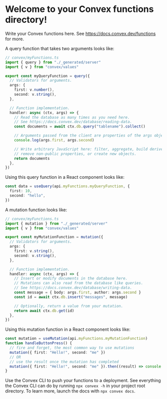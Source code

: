 # Welcome to your Convex functions directory!

Write your Convex functions here.
See https://docs.convex.dev/functions for more.

A query function that takes two arguments looks like:

```ts
// convex/myFunctions.ts
import { query } from "./_generated/server"
import { v } from "convex/values"

export const myQueryFunction = query({
  // Validators for arguments.
  args: {
    first: v.number(),
    second: v.string(),
  },

  // Function implementation.
  handler: async (ctx, args) => {
    // Read the database as many times as you need here.
    // See https://docs.convex.dev/database/reading-data.
    const documents = await ctx.db.query("tablename").collect()

    // Arguments passed from the client are properties of the args object.
    console.log(args.first, args.second)

    // Write arbitrary JavaScript here: filter, aggregate, build derived data,
    // remove non-public properties, or create new objects.
    return documents
  },
})
```

Using this query function in a React component looks like:

```ts
const data = useQuery(api.myFunctions.myQueryFunction, {
  first: 10,
  second: "hello",
})
```

A mutation function looks like:

```ts
// convex/myFunctions.ts
import { mutation } from "./_generated/server"
import { v } from "convex/values"

export const myMutationFunction = mutation({
  // Validators for arguments.
  args: {
    first: v.string(),
    second: v.string(),
  },

  // Function implementation.
  handler: async (ctx, args) => {
    // Insert or modify documents in the database here.
    // Mutations can also read from the database like queries.
    // See https://docs.convex.dev/database/writing-data.
    const message = { body: args.first, author: args.second }
    const id = await ctx.db.insert("messages", message)

    // Optionally, return a value from your mutation.
    return await ctx.db.get(id)
  },
})
```

Using this mutation function in a React component looks like:

```ts
const mutation = useMutation(api.myFunctions.myMutationFunction)
function handleButtonPress() {
  // fire and forget, the most common way to use mutations
  mutation({ first: "Hello!", second: "me" })
  // OR
  // use the result once the mutation has completed
  mutation({ first: "Hello!", second: "me" }).then((result) => console.log(result))
}
```

Use the Convex CLI to push your functions to a deployment. See everything
the Convex CLI can do by running `npx convex -h` in your project root
directory. To learn more, launch the docs with `npx convex docs`.

